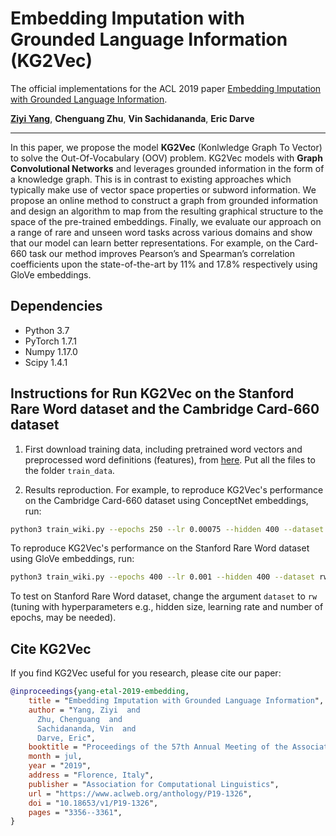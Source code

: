 # Embedding Imputation with Grounded Language Information (KG2Vec)

The official implementations for the ACL 2019 paper
[Embedding Imputation with Grounded Language Information](https://www.aclweb.org/anthology/P19-1326/).

[__Ziyi Yang__](https://web.stanford.edu/~zy99/), __Chenguang Zhu__, __Vin Sachidananda__, __Eric Darve__

-------------------------------------------------------------------------------------
In this paper, we propose the model **KG2Vec** (Konlwledge Graph To Vector) to solve the Out-Of-Vocabulary (OOV) problem. KG2Vec models with **Graph Convolutional Networks** and leverages grounded information in the form of a knowledge graph. This is in contrast to existing approaches which typically make use of vector space properties or subword information. We propose an online method to construct a graph from grounded information and design an algorithm to map from the resulting graphical structure to the space of the pre-trained embeddings. Finally, we evaluate our approach on a range of rare and unseen word tasks across various domains and show that our model can learn better representations. For example, on the Card-660 task our method improves Pearson’s and Spearman’s correlation coefficients upon the state-of-the-art by 11% and 17.8% respectively using GloVe embeddings.

## Dependencies

* Python 3.7
* PyTorch 1.7.1
* Numpy 1.17.0
* Scipy 1.4.1

## Instructions for Run KG2Vec on the Stanford Rare Word dataset and the Cambridge Card-660 dataset

1. First download training data, including pretrained word vectors and preprocessed word definitions (features), from [here](https://drive.google.com/file/d/1a_Chiuvt4phYuyD7hSU3cD-C4N-3saDo/view?usp=sharing). Put all the files to the folder ```train_data```.

2. Results reproduction.
For example, to reproduce KG2Vec's performance on the Cambridge Card-660 dataset using ConceptNet embeddings, run:
```zsh
python3 train_wiki.py --epochs 250 --lr 0.00075 --hidden 400 --dataset card --batch_size 400 --wv con
```
To reproduce KG2Vec's performance on the Stanford Rare Word dataset using GloVe embeddings, run:
```zsh
python3 train_wiki.py --epochs 400 --lr 0.001 --hidden 400 --dataset rw --batch_size 400 --wv glove
```

To test on Stanford Rare Word dataset, change the argument ```dataset``` to ```rw``` (tuning with hyperparameters e.g., hidden size, learning rate and number of epochs, may be needed).

## Cite KG2Vec
If you find KG2Vec useful for you research, please cite our paper:
```bib
@inproceedings{yang-etal-2019-embedding,
    title = "Embedding Imputation with Grounded Language Information",
    author = "Yang, Ziyi  and
      Zhu, Chenguang  and
      Sachidananda, Vin  and
      Darve, Eric",
    booktitle = "Proceedings of the 57th Annual Meeting of the Association for Computational Linguistics",
    month = jul,
    year = "2019",
    address = "Florence, Italy",
    publisher = "Association for Computational Linguistics",
    url = "https://www.aclweb.org/anthology/P19-1326",
    doi = "10.18653/v1/P19-1326",
    pages = "3356--3361",
}
```
